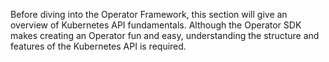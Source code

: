 Before diving into the Operator Framework, this section will give an overview of Kubernetes API fundamentals. Although the Operator SDK makes creating an Operator fun and easy, understanding the structure and features of the Kubernetes API is required.
 